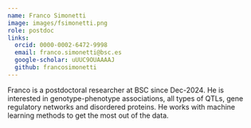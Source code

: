 ```yaml
---
name: Franco Simonetti
image: images/fsimonetti.png
role: postdoc
links:
  orcid: 0000-0002-6472-9998
  email: franco.simonetti@bsc.es
  google-scholar: uUUC9OUAAAAJ
  github: francosimonetti
---
```


Franco is a postdoctoral researcher at BSC since Dec-2024. He is interested in genotype-phenotype associations, all types of QTLs, gene regulatory networks and disordered proteins. 
He works with machine learning methods to get the most out of the data.
